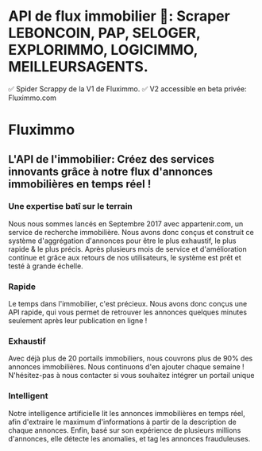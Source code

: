 # API de flux immobilier 🏡: Scraper LEBONCOIN, PAP, SELOGER, EXPLORIMMO, LOGICIMMO, MEILLEURSAGENTS.

✅ Spider Scrappy de la V1 de Fluximmo.
✅ V2 accessible en beta privée: Fluximmo.com

# Fluximmo
## L'API de l'immobilier: Créez des services innovants grâce à notre flux d'annonces immobilières en temps réel !

### Une expertise batî sur le terrain
Nous nous sommes lancés en Septembre 2017 avec appartenir.com, un service de recherche immobilière. Nous avons donc conçus et construit ce système d'aggrégation d'annonces pour être le plus exhaustif, le plus rapide & le plus précis. Après plusieurs mois de service et d'amélioration continue et grâce aux retours de nos utilisateurs, le système est prêt et testé à grande échelle.

### Rapide
Le temps dans l'immobilier, c'est précieux. Nous avons donc conçus une API rapide, qui vous permet de retrouver les annonces quelques minutes seulement après leur publication en ligne !

### Exhaustif
Avec déjà plus de 20 portails immobiliers, nous couvrons plus de 90% des annonces immobilières. Nous continuons d'en ajouter chaque semaine ! N'hésitez-pas à nous contacter si vous souhaitez intégrer un portail unique

### Intelligent
Notre intelligence artificielle lit les annonces immobilières en temps réel, afin d'extraire le maximum d'informations à partir de la description de chaque annonces. Enfin, basé sur son expérience de plusieurs millions d'annonces, elle détecte les anomalies, et tag les annonces frauduleuses.